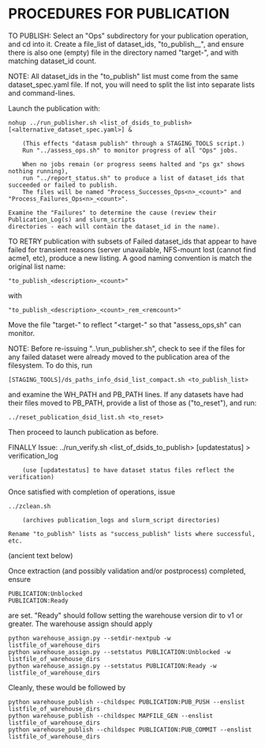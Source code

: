 
PROCEDURES FOR PUBLICATION
==========================

TO PUBLISH: Select an "Ops" subdirectory for your publication operation, and cd into it.
Create a file_list of dataset_ids, "to_publish_<description>_<count>", and ensure there is also
one (empty) file in the directory named "target-<count>", and with matching dataset_id count.

NOTE:  All dataset_ids in the "to_publish" list must come from the same dataset_spec.yaml file.
If not, you will need to split the list into separate lists and command-lines.

Launch the publication with:

    nohup ../run_publisher.sh <list_of_dsids_to_publish> [<alternative_dataset_spec.yaml>] &

        (This effects "datasm publish" through a STAGING_TOOLS script.)
        Run "../assess_ops.sh" to monitor progress of all "Ops" jobs.

        When no jobs remain (or progress seems halted and "ps gx" shows nothing running),
        run "../report_status.sh" to produce a list of dataset_ids that succeeded or failed to publish.
        The files will be named "Process_Successes_Ops<n>_<count>" and "Process_Failures_Ops<n>_<count>".

    Examine the "Failures" to determine the cause (review their Publication_Log(s) and slurm_scripts
    directories - each will contain the dataset_id in the name).

TO RETRY publication with subsets of Failed dataset_ids that appear to have failed for transient reasons
(server unavailable, NFS-mount lost (cannot find acme1, etc), produce a new listing.  A good naming
convention is match the original list name:

    "to_publish_<description>_<count>"

with

    "to_publish_<description>_<count>_rem_<remcount>"

Move the file "target-<count>" to reflect "<target-<remcount>" so that "assess_ops,sh" can monitor.

NOTE: Before re-issuing "..\run_publisher.sh", check to see if the files for any failed dataset were
already moved to the publication area of the filesystem.  To do this, run

    [STAGING_TOOLS]/ds_paths_info_dsid_list_compact.sh <to_publish_list>

and examine the WH_PATH and PB_PATH lines.  If any datasets have had their files moved to PB_PATH,
provide a list of those as ("to_reset"), and run:

    ../reset_publication_dsid_list.sh <to_reset>

Then proceed to launch publication as before.

 
FINALLY Issue:
    ../run_verify.sh <list_of_dsids_to_publish> [updatestatus] > verification_log

        (use [updatestatus] to have dataset status files reflect the verification)

Once satisfied with completion of operations, issue

    ../zclean.sh

        (archives publication_logs and slurm_script directories)

    Rename "to_publish" lists as "success_publish" lists where successful, etc.





(ancient text below)

Once extraction (and possibly validation and/or postprocess) completed, ensure

    PUBLICATION:Unblocked
    PUBLICATION:Ready

are set.  "Ready" should follow setting the warehouse version dir to v1 or greater.  The warehouse assign should apply

    python warehouse_assign.py --setdir-nextpub -w listfile_of_warehouse_dirs
    python warehouse_assign.py --setstatus PUBLICATION:Unblocked -w listfile_of_warehouse_dirs
    python warehouse_assign.py --setstatus PUBLICATION:Ready -w listfile_of_warehouse_dirs

Cleanly, these would be followed by

    python warehouse_publish --childspec PUBLICATION:PUB_PUSH --enslist listfile_of_warehouse_dirs
    python warehouse_publish --childspec MAPFILE_GEN --enslist listfile_of_warehouse_dirs
    python warehouse_publish --childspec PUBLICATION:PUB_COMMIT --enslist listfile_of_warehouse_dirs

